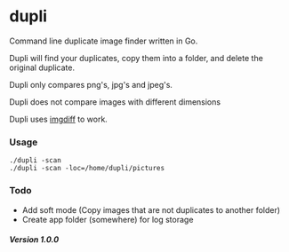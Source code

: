 # dupli
Command line duplicate image finder written in Go.

Dupli will find your duplicates, copy them into a folder, and delete the original duplicate.

Dupli only compares png's, jpg's and jpeg's.

Dupli does not compare images with different dimensions

Dupli uses [imgdiff](https://github.com/n7olkachev/imgdiff) to work.

### Usage
`./dupli -scan`<br>
`./dupli -scan -loc=/home/dupli/pictures`

### Todo
- Add soft mode (Copy images that are not duplicates to another folder)
- Create app folder (somewhere) for log storage


##### Version  1.0.0